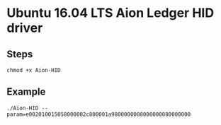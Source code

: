 # Ubuntu 16.04 LTS Aion Ledger HID driver

## Steps
```
chmod +x Aion-HID
```

## Example
```
./Aion-HID --param=e002010015058000002c800001a9800000008000000080000000
```

